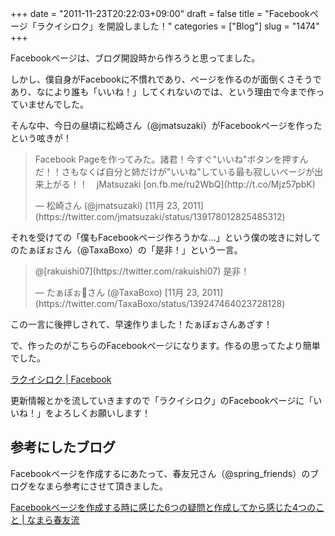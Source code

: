 +++
date = "2011-11-23T20:22:03+09:00"
draft = false
title = "Facebookページ「ラクイシロク」を開設しました！"
categories = ["Blog"]
slug = "1474"
+++

Facebookページは、ブログ開設時から作ろうと思ってました。

しかし、僕自身がFacebookに不慣れであり、ページを作るのが面倒くさそうであり、なにより誰も「いいね！」してくれないのでは、という理由で今まで作っていませんでした。

そんな中、今日の昼頃に松崎さん（@jmatsuzaki）がFacebookページを作ったという呟きが！

<blockquote class="twitter-tweet" lang="ja"><p>Facebook Pageを作ってみた。諸君！今すぐ"いいね"ボタンを押すんだ！！さもなくば自分と姉だけが"いいね"している最も寂しいページが出来上がる！！　jMatsuzaki [on.fb.me/ru2WbQ](http://t.co/Mjz57pbK)</p>&mdash; 松崎さん (@jmatsuzaki) [11月 23, 2011](https://twitter.com/jmatsuzaki/status/139178012825485312)</p></blockquote>


それを受けての「僕もFacebookページ作ろうかな...」という僕の呟きに対してのたぁぼぉさん（@TaxaBoxo）の「是非！」という一言。

<blockquote class="twitter-tweet" data-in-reply-to="139229316159512577" lang="ja"><p>@[rakuishi07](https://twitter.com/rakuishi07) 是非！</p>&mdash; たぁぼぉさん (@TaxaBoxo) [11月 23, 2011](https://twitter.com/TaxaBoxo/status/139247464023728128)</p></blockquote>


この一言に後押しされて、早速作りました！たぁぼぉさんあざす！

で、作ったのがこちらのFacebookページになります。作るの思ってたより簡単でした。

[ラクイシロク | Facebook](http://www.facebook.com/rakuishi)</a>

更新情報とかを流していきますので「ラクイシロク」のFacebookページに「いいね！」をよろしくお願いします！

## 参考にしたブログ

Facebookページを作成するにあたって、春友兄さん（@spring_friends）のブログをなまら参考にさせて頂きました。

[Facebookページを作成する時に感じた6つの疑問と作成してから感じた4つのこと | なまら春友流](http://harutomo-ryu.com/archives/2011-06-12/171504.html)
